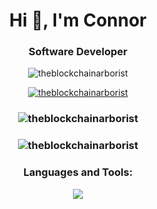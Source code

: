 <h1 align="center">Hi 👋, I'm Connor</h1>
<h3 align="center">Software Developer</h3>

<p align="center"> <img src="https://komarev.com/ghpvc/?username=theblockchainarborist&label=Profile%20views&color=0e75b6&style=flat" alt="theblockchainarborist" /> </p>


<p align="center"> <a href="https://github.com/ryo-ma/github-profile-trophy"> <img src="https://github-profile-trophy.vercel.app/?username=theblockchainarborist&theme=onestar" alt="theblockchainarborist" /> </a> </p>

<h3 align="center"><img align="center" src="https://github-readme-stats.vercel.app/api?username=theblockchainarborist&show_icons=true&locale=en" alt="theblockchainarborist" /></h3>

<h3 align="center">
<p><img align="center" src="https://github-readme-streak-stats.herokuapp.com/?user=theblockchainarborist&" alt="theblockchainarborist" /></p>
</h3>

<h3 align="center">Languages and Tools:</h3>
<p align="center">
  <a href="https://skillicons.dev">
    <img src="https://skillicons.dev/icons?i=js,java,vue,html,css,linux,bash,git,md,postgres" />
  </a>
</p>





